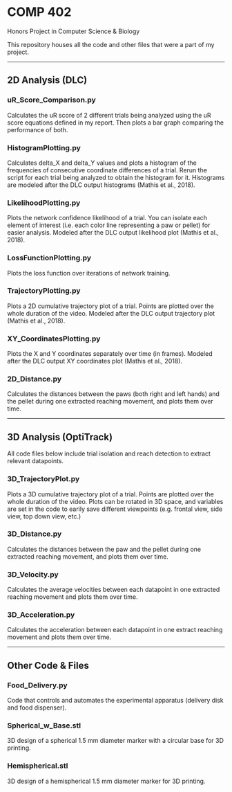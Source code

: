 # COMP 402
Honors Project in Computer Science &amp; Biology

This repository houses all the code and other files that were a part of my project.
_________________________________________

## 2D Analysis (DLC)

### uR_Score_Comparison.py
Calculates the uR score of 2 different trials being analyzed using the uR score equations defined in my report. Then plots a bar graph comparing the performance of both.

### HistogramPlotting.py
Calculates delta_X and delta_Y values and plots a histogram of the frequencies of consecutive coordinate differences of a trial. Rerun the script for each trial being analyzed to obtain the histogram for it. Histograms are modeled after the DLC output histograms (Mathis et al., 2018).

### LikelihoodPlotting.py
Plots the network confidence likelihood of a trial. You can isolate each element of interest (i.e. each color line representing a paw or pellet) for easier analysis. Modeled after the DLC output likelihood plot (Mathis et al., 2018).

### LossFunctionPlotting.py
Plots the loss function over iterations of network training.

### TrajectoryPlotting.py
Plots a 2D cumulative trajectory plot of a trial. Points are plotted over the whole duration of the video. Modeled after the DLC output trajectory plot (Mathis et al., 2018).

### XY_CoordinatesPlotting.py
Plots the X and Y coordinates separately over time (in frames). Modeled after the DLC output XY coordinates plot (Mathis et al., 2018).

### 2D_Distance.py
Calculates the distances between the paws (both right and left hands) and the pellet during one extracted reaching movement, and plots them over time.
_________________________________________

## 3D Analysis (OptiTrack)
All code files below include trial isolation and reach detection to extract relevant datapoints.

### 3D_TrajectoryPlot.py
Plots a 3D cumulative trajectory plot of a trial. Points are plotted over the whole duration of the video. Plots can be rotated in 3D space, and variables are set in the code to earily save different viewpoints (e.g. frontal view, side view, top down view, etc.)

### 3D_Distance.py
Calculates the distances between the paw and the pellet during one extracted reaching movement, and plots them over time. 

### 3D_Velocity.py
Calculates the average velocities between each datapoint in one extracted reaching movement and plots them over time.

### 3D_Acceleration.py
Calculates the acceleration between each datapoint in one extract reaching movement and plots them over time.

_________________________________________

## Other Code & Files

### Food_Delivery.py
Code that controls and automates the experimental apparatus (delivery disk and food dispenser).

### Spherical_w_Base.stl
3D design of a spherical 1.5 mm diameter marker with a circular base for 3D printing.

### Hemispherical.stl
3D design of a hemispherical 1.5 mm diameter marker for 3D printing.


